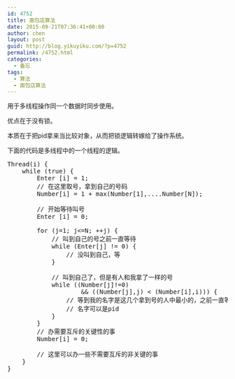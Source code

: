 ```yaml
---
id: 4752
title: 面包店算法
date: 2015-09-21T07:36:41+00:00
author: chen
layout: post
guid: http://blog.yikuyiku.com/?p=4752
permalink: /4752.html
categories:
  - 备忘
tags:
  - 算法
  - 面包店算法
---
```

用于多线程操作同一个数据时同步使用。
  
优点在于没有锁。
  
本质在于把pid拿来当比较对象，从而把锁逻辑转嫁给了操作系统。

下面的代码是多线程中的一个线程的逻辑。

<pre>Thread(i) {
    while (true) {
        Enter [i] = 1;
        // 在这里取号，拿到自己的号码
        Number[i] = 1 + max(Number[1],....Number[N]);

        // 开始等待叫号
        Enter [i] = 0;

        for (j=1; j&lt;=N; ++j) {
            // 叫到自己的号之前一直等待
            while (Enter[j] != 0) {
                // 没叫到自己，等
            }

            // 叫到自己了，但是有人和我拿了一样的号
            while ((Number[j]!=0)
                    &#038;&#038; ((Number[j],j) &lt; (Number[i],i))) {
                // 等到我的名字是这几个拿到号的人中最小的，之前一直等
                // 名字可以是pid
            }
        }
        // 办需要互斥的关键性的事
        Number[i] = 0;

        // 这里可以办一些不需要互斥的非关键的事
    }
}

</pre>